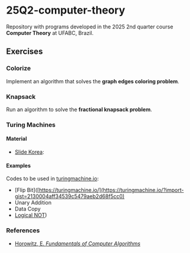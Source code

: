 # 25Q2-computer-theory

Repository with programs developed in the 2025 2nd quarter course **Computer Theory** at UFABC, Brazil.

## Exercises

### Colorize
Implement an algorithm that solves the **graph edges coloring problem**.

### Knapsack
Run an algorithm to solve the **fractional knapsack problem**.

### Turing Machines

#### Material
- [Slide Korea](https://plrg.korea.ac.kr/courses/cose215/2023_1/slides/lec22.pdf):

#### Examples
Codes to be used in [turingmachine.io](https://turingmachine.io/):
- [Flip Bit]([https://turingmachine.io/](https://turingmachine.io/?import-gist=2130004aff34539c5479aeb2d68f5cc0)
- Unary Addition
- Data Copy
- [Logical NOT](https://gist.github.com/NataliaEmelianova/117e994f64c5dd44955e4e2966bb3d2a))


### References
- [Horowitz, E. *Fundamentals of Computer Algorithms*](https://kailash392.wordpress.com/wp-content/uploads/2019/02/fundamentalsof-computer-algorithms-by-ellis-horowitz.pdf)


